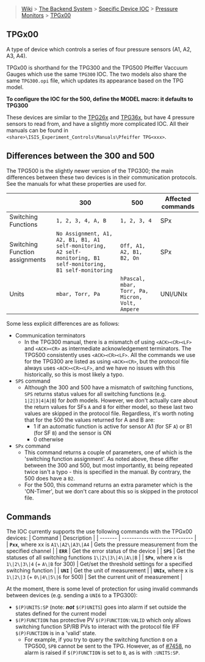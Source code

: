 > [Wiki](Home) > [The Backend System](The-Backend-System) > [Specific Device IOC](Specific-Device-IOC) > [Pressure Monitors](Pressure-Monitors) > [TPGx00](TPGx00)

## TPGx00
A type of device which controls a series of four pressure sensors (A1, A2, A3, A4). 

TPGx00 is shorthand for the TPG300 and the TPG500 Pfeiffer Vaccuum Gauges which use the same `TPG300` IOC. The two models also share the same `TPG300.opi` file, which updates its appearance based on the TPG model.

**To configure the IOC for the 500, define the MODEL macro: it defaults to TPG300**

These devices are similar to the [TPG26x](https://github.com/ISISComputingGroup/ibex_developers_manual/wiki/TPG26x) and [TPG36x](https://github.com/ISISComputingGroup/ibex_developers_manual/wiki/TPG36x), but have 4 pressure sensors to read from, and have a slightly more complicated IOC. All their manuals can be found in `<share>\ISIS_Experiment_Controls\Manuals\Pfeiffer TPG<xxx>`.

## Differences between the 300 and 500
The TPG500 is the slightly newer version of the TPG300; the main differences between these two devices is in their communication protocols. See the manuals for what these properties are used for. 

|  | 300                   | 500                                                  | Affected commands |
| ---- | --------------------- | ---------------------------------------------------- | ---- |
| Switching Functions | `1, 2, 3, 4, A, B` | `1, 2, 3, 4` | SPx |
| Switching Function assignments | `No Assignment, A1, A2, B1, B1, A1 self-monitoring, A2 self-monitoring, B1 self-monitoring, B1 self-monitoring` | `Off, A1, A2, B1, B2, On` | SPx |
| Units    | `mbar, Torr, Pa` | `hPascal, mbar, Torr, Pa, Micron, Volt, Ampere` | UNI/UNIx |

Some less explicit differences are as follows:
* Communication terminators
   * In the TPG300 manual, there is a mismatch of using `<ACK><CR><LF>` and `<ACK><CR>` as intermediate acknowledgement terminators. The TPG500 consistently uses `<ACK><CR><LF>`. All the commands we use for the TPG300 are listed as using `<ACK><CR>`, but the protocol file always uses `<ACK><CR><LF>`, and we have no issues with this historically, so this is most likely a typo.
* `SPS` command
   * Although the 300 and 500 have a mismatch of switching functions, `SPS` returns status values for all switching functions (e.g. `1|2|3|4|A|B`) for _both_ models. However, we don't actually care about the return values for SFs `A` and `B` for either model, so these last two values are skipped in the protocol file. Regardless, it's worth noting that for the 500 the values returned for A and B are:  
      * 1 if an automatic function is active for sensor A1 (for SF `A`) or B1 (for SF `B`) and the sensor is ON 
      * 0 otherwise
* `SPx` command
   * This command returns a couple of parameters, one of which is the 'switching function assignment'. As noted above, these differ between the 300 and 500, but most importantly, `B1` being repeated twice isn't a typo - this is specified in the manual. By contrary, the 500 does have a `B2`.
   * For the 500, this command returns an extra parameter which is the 'ON-Timer', but we don't care about this so is skipped in the protocol file.

## Commands
The IOC currently supports the use following commands with the TPGx00 devices:
| Command | Description                   |
| ------- | ----------------------------- |
| **`Pxx`**, where xx is `A1\|A2\|A3\|A4` | Gets the pressure measurement from the specified channel |
| **`ERR`** | Get the error status of the device |
| **`SPS`** | Get the statuses of all switching functions `1\|2\|3\|4\|A\|B` |
| **`SPx`**, where x is `1\|2\|3\|4` (+ `A\|B` for 300) | Get/set the threshold settings for a specified switching function |
| **`UNI`** | Get the unit of measurement |
| **`UNIx`**, where x is `1\|2\|3` (+ `0\|4\|5\|6` for 500) | Set the current unit of measurement |

At the moment, there is some level of protection for using invalid commands between devices (e.g. sending a `UNI6` to a TPG300):
* `$(P)UNITS:SP` (note: **_not_** `$(P)UNITS`) goes into alarm if set outside the states defined for the current model
* `$(P)FUNCTION` has protective PV `$(P)FUNCTION:VALID` which only allows switching function SP/RB PVs to interact with the protocol file IFF `$(P)FUNCTION` is in a 'valid' state. 
   * For example, if you try to query the switching function `B` on a TPG500, `SPB` cannot be sent to the TPG. However, as of [#7458](https://github.com/ISISComputingGroup/IBEX/issues/7458), no alarm is raised if `$(P)FUNCTION` is set to `B`, as is with `:UNITS:SP`.